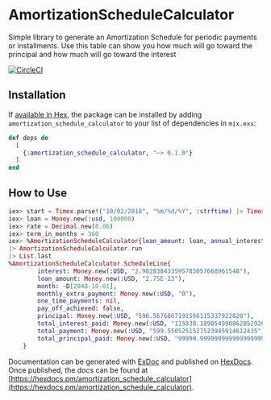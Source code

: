 # AmortizationScheduleCalculator

Simple library to generate an Amortization Schedule for periodic payments or installments. 
Use this table can show you how much will go toward the principal and how much will go toward the interest

[![CircleCI](https://circleci.com/gh/andrelip/amortization_schedule_system/tree/master.svg?style=svg)](https://circleci.com/gh/andrelip/amortization_schedule_system/tree/master)

## Installation

If [available in Hex](https://hex.pm/docs/publish), the package can be installed
by adding `amortization_schedule_calculator` to your list of dependencies in `mix.exs`:

```elixir
def deps do
  [
    {:amortization_schedule_calculator, "~> 0.1.0"}
  ]
end
```

## How to Use

```elixir
iex> start = Timex.parse!("10/02/2018", "%m/%d/%Y", :strftime) |> Timex.to_date
iex> loan = Money.new(:usd, 100000)
iex> rate = Decimal.new(0.06)
iex> term_in_months = 360
iex> %AmortizationScheduleCalculator{loan_amount: loan, annual_interest_rate: rate, start_date: start, term_in_months: 360}
|> AmortizationScheduleCalculator.run
|> List.last
%AmortizationScheduleCalculator.ScheduleLine{
        interest: Money.new(:USD, "2.982838433595783057668961548"),
        loan_amount: Money.new(:USD, "2.75E-23"),
        month: ~D[2048-10-01],
        monthly_extra_payment: Money.new(:USD, "0"),
        one_time_payments: nil,
        pay_off_achieved: false,
        principal: Money.new(:USD, "596.5676867191566115337922820"),
        total_interest_paid: Money.new(:USD, "115838.1890549908620529260479"),
        total_payment: Money.new(:USD, "599.5505251527523945914612435"),
        total_principal_paid: Money.new(:USD, "99999.99999999999999999999997")
    }
```

Documentation can be generated with [ExDoc](https://github.com/elixir-lang/ex_doc)
and published on [HexDocs](https://hexdocs.pm). Once published, the docs can
be found at [https://hexdocs.pm/amortization_schedule_calculator](https://hexdocs.pm/amortization_schedule_calculator).

